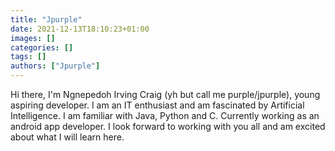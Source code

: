 ```yaml
---
title: "Jpurple"
date: 2021-12-13T18:10:23+01:00
images: []
categories: []
tags: []
authors: ["Jpurple"]
---
```


Hi there, I'm Ngnepedoh Irving Craig (yh but call me purple/jpurple), young aspiring developer. I am an IT enthusiast and am fascinated by Artificial Intelligence. I am familiar with Java, Python and C. Currently working as an android app developer. I look forward to working with you all and am excited about what I will learn here.

